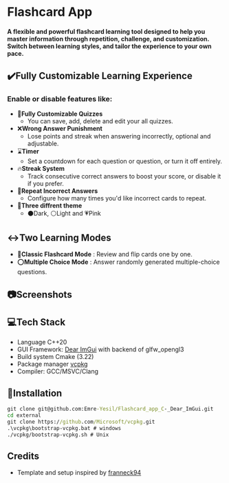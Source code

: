 # Flashcard App

#### A flexible and powerful flashcard learning tool designed to help you master information through repetition, challenge, and customization. Switch between learning styles, and tailor the experience to your own pace.
## :heavy_check_mark:Fully Customizable Learning Experience
### Enable or disable features like:
  - :floppy_disk:**Fully Customizable Quizzes**
      - You can save, add, delete and edit your all quizzes.   
  - :x:**Wrong Answer Punishment**
      - Lose points and streak when answering incorrectly, optional and adjustable.
  - :hourglass:**Timer**
    - Set a countdown for each question or question, or turn it off entirely.
  - :fire:**Streak System**
      - Track consecutive correct answers to boost your score, or disable it if you prefer.
  - :repeat_one:**Repeat Incorrect Answers**
      - Configure how many times you'd like incorrect cards to repeat.
  - :rainbow:**Three diffrent theme**
      - :black_circle:Dark, :white_circle:Light and :heartpulse:Pink
## :left_right_arrow:Two Learning Modes
- :mag_right:**Classic Flashcard Mode** : Review and flip cards one by one.
- :o:**Multiple Choice Mode** : Answer randomly generated multiple-choice questions.
## :camera:Screenshots

## :computer:**Tech Stack**
- Language C++20
- GUI Framework: [Dear ImGui](https://github.com/ocornut/imgui.git) with backend of glfw_opengl3
- Build system Cmake (3.22)
- Package manager [vcpkg](https://github.com/microsoft/vcpkg.git)
- Compiler: GCC/MSVC/Clang
## :hammer:**Installation**     
```cmd
git clone git@github.com:Emre-Yesil/Flashcard_app_C-_Dear_ImGui.git
cd external
git clone https://github.com/Microsoft/vcpkg.git
.\vcpkg\bootstrap-vcpkg.bat # windows
./vcpkg/bootstrap-vcpkg.sh # Unix
```

## Credits
- Template and setup inspired by [franneck94](https://github.com/franneck94/UdemyCppGui.git)
